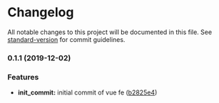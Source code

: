 # Changelog

All notable changes to this project will be documented in this file. See [standard-version](https://github.com/conventional-changelog/standard-version) for commit guidelines.

### 0.1.1 (2019-12-02)


### Features

* **init_commit:** initial commit of vue fe ([b2825e4](https://github.com/darylwalsh/graphql-vue-apollo-mongo-photo-app-front-end/commit/b2825e49724113cae45c8bfdd157bfcbd9eb6d64))
